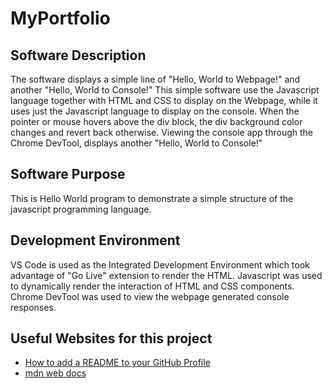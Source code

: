 # MyPortfolio

## Software Description
The software displays a simple line of "Hello, World to Webpage!" and another "Hello, World to Console!" This simple software use the Javascript language together with HTML and CSS to display on the Webpage, while it uses just the Javascript language to display on the console. When the pointer or mouse hovers above the div block, the div background color changes and revert back otherwise. Viewing the console app through the Chrome DevTool, displays another "Hello, World to Console!" 

## Software Purpose
This is Hello World program to demonstrate a simple structure of the javascript programming language.

## Development Environment
VS Code is used as the Integrated Development Environment which took advantage of "Go Live" extension to render the HTML. Javascript was used to dynamically render the interaction of HTML and CSS components. Chrome DevTool was used to view the webpage generated console responses.

## Useful Websites for this project
- [How to add a README to your GitHub Profile]([http://url.link.goes.here](https://youtu.be/Yz52vuswhEk?si=UZqyt3Sg0ZttRaAp))
- [mdn web docs](https://developer.mozilla.org/en-US/docs/Web/JavaScript/Guide/Functions)
